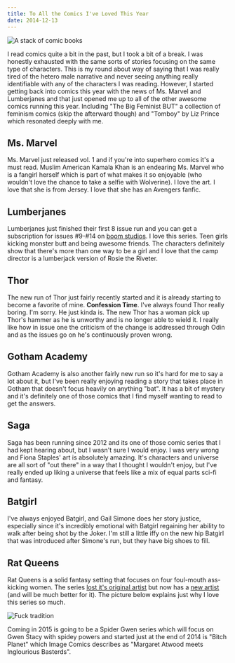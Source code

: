 ```yaml
---
title: To All the Comics I've Loved This Year
date: 2014-12-13
---
```


![A stack of comic books](allthecomics.png)

I read comics quite a bit in the past, but I took a bit of a break. I was honestly exhausted with the same sorts of stories focusing on the same type of characters. This is my round about way of saying that I was really tired of the hetero male narrative and never seeing anything really identifiable with any of the characters I was reading. However, I started getting back into comics this year with the news of Ms. Marvel and Lumberjanes and that just opened me up to all of the other awesome comics running this year. Including "The Big Feminist BUT" a collection of feminism comics (skip the afterward though) and "Tomboy" by Liz Prince which resonated deeply with me.

## Ms. Marvel
Ms. Marvel just released vol. 1 and if you're into superhero comics it's a must read. Muslim American Kamala Khan is an endearing Ms. Marvel who is a fangirl herself which is part of what makes it so enjoyable (who wouldn't love the chance to take a selfie with Wolverine). I love the art. I love that she is from Jersey. I love that she has an Avengers fanfic. 

## Lumberjanes
Lumberjanes just finished their first 8 issue run and you can get a subscription for issues #9-#14 on [boom studios](http://www.boom-studios.com/lumberjanes-6-issue-subscription-contains-issues-9-14.html). I love this series. Teen girls kicking monster butt and being awesome friends. The characters definitely show that there's more than one way to be a girl and I love that the camp director is a lumberjack version of Rosie the Riveter. 

## Thor
The new run of Thor just fairly recently started and it is already starting to become a favorite of mine. **Confession Time**. I've always found Thor really boring. I'm sorry. He just kinda is. The new Thor has a woman pick up Thor's hammer as he is unworthy and is no longer able to wield it. I really like how in issue one the criticism of the change is addressed through Odin and as the issues go on he's continuously proven wrong.


## Gotham Academy
Gotham Academy is also another fairly new run so it's hard for me to say a lot about it, but I've been really enjoying reading a story that takes place in Gotham that doesn't focus heavily on anything "bat". It has a bit of mystery and it's definitely one of those comics that I find myself wanting to read to get the answers.

## Saga
Saga has been running since 2012 and its one of those comic series that I had kept hearing about, but I wasn't sure I would enjoy. I was very wrong and Fiona Staples' art is absolutely amazing. It's characters and universe are all sort of "out there" in a way that I thought I wouldn't enjoy, but I've really ended up liking a universe that feels like a mix of equal parts sci-fi and fantasy. 

## Batgirl
I've always enjoyed Batgirl, and Gail Simone does her story justice, especially since it's incredibly emotional with Batgirl regaining her ability to walk after being shot by the Joker. I'm still a little iffy on the new hip Batgirl that was introduced after Simone's run, but they have big shoes to fill.


## Rat Queens
Rat Queens is a solid fantasy setting that focuses on four foul-mouth ass-kicking women. The series [lost it's original artist](http://kurtiswiebe.com/2014/11/21/my-statement-on-the-rat-queens-news/) but now has a [new artist](http://www.newsarama.com/22962-top-cow-alum-joins-rat-queens-as-new-artist.html) (and will be much better for it). The picture below explains just why I love this series so much. 

![Fuck tradition](ratqueens.jpg)



Coming in 2015 is going to be a Spider Gwen series which will focus on Gwen Stacy with spidey powers and started just at the end of 2014 is "Bitch Planet" which Image Comics describes as "Margaret Atwood meets Inglourious Basterds".